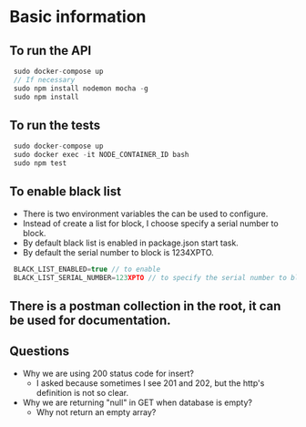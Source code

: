 # Basic information

## To run the API
```js
 sudo docker-compose up
 // If necessary
 sudo npm install nodemon mocha -g 
 sudo npm install
```

## To run the tests
```js
 sudo docker-compose up
 sudo docker exec -it NODE_CONTAINER_ID bash
 sudo npm test
```

## To enable black list
- There is two environment variables the can be used to configure.
- Instead of create a list for block, I choose specify a serial number to block.
- By default black list is enabled in package.json start task.
- By default the serial number to block is 1234XPTO.

```js
 BLACK_LIST_ENABLED=true // to enable
 BLACK_LIST_SERIAL_NUMBER=123XPTO // to specify the serial number to block
```

## There is a postman collection in the root, it can be used for documentation.

## Questions
 - Why we are using 200 status code for insert?
    - I asked because sometimes I see 201 and 202, but the http's definition is not so clear.
 - Why we are returning "null" in GET when database is empty? 
    - Why not return an empty array?